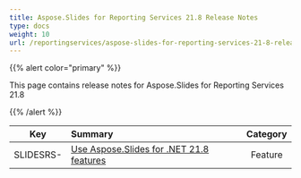 ```yaml
---
title: Aspose.Slides for Reporting Services 21.8 Release Notes
type: docs
weight: 10
url: /reportingservices/aspose-slides-for-reporting-services-21-8-release-notes/
---
```


{{% alert color="primary" %}} 

This page contains release notes for Aspose.Slides for Reporting Services 21.8

{{% /alert %}} 

|**Key** |**Summary** |**Category** |
| :-: | :- | :-: |
|SLIDESRS-|[Use Aspose.Slides for .NET 21.8 features](https://docs.aspose.com/slides/net/aspose-slides-for-net-21-8-release-notes/)|Feature|



